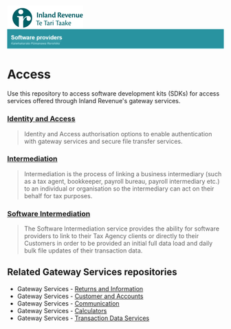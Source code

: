 ![IRD logo](Images/IRlogo.gif)
![Software Dev](Images/SoftwareDev.png)

# Access

Use this repository to access software development kits (SDKs) for access services offered through Inland Revenue's gateway services.

###  [Identity and Access](./Identity%20and%20Access/)
> Identity and Access authorisation options to enable authentication with gateway services and secure file transfer services.

### [Intermediation](./Service%20-%20Intermediation/)
> Intermediation is the process of linking a business intermediary (such as a tax agent, 
bookkeeper, payroll bureau, payroll intermediary etc.) to an individual or organisation 
so the intermediary can act on their behalf for tax purposes. 

### [Software Intermediation](./Service%20-%20Software%20Intermediation/)
> The Software Intermediation service provides the ability for software providers to link to their Tax Agency clients 
or directly to their Customers in order to be provided an initial full data load and daily bulk file updates of their transaction data.

## Related Gateway Services repositories

* Gateway Services - [Returns and Information](https://github.com/InlandRevenue/Gateway_Services-Returns-and-Information)
* Gateway Services - [Customer and Accounts](https://github.com/InlandRevenue/Gateway_Services-Customer-and-Account)
* Gateway Services - [Communication](https://github.com/InlandRevenue/Gateway_Services-Communication)
* Gateway Services - [Calculators](https://github.com/InlandRevenue/Gateway_Services-Calculators)
* Gateway Services - [Transaction Data Services](https://github.com/InlandRevenue/Gateway_Services-Transaction-data-services)
